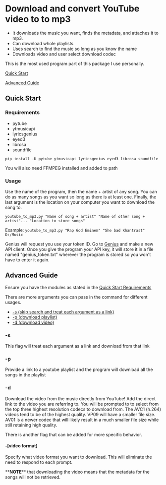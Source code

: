 # Download and convert YouTube video to to mp3
- It downloads the music you want, finds the metadata, and attaches it to mp3.
- Can download whole playlists
- Uses search to find the music so long as you know the name
- Downloads video and user select download codec

This is the most used program part of this package I use personally.

[Quick Start](#quick-start)

[Advanced Guide](#advanced-guide)

## Quick Start
### Requirements
- pytube
- ytmusicapi
- lyricsgenius
- eyed3
- librosa
- soundfile

 `pip install -U pytube ytmusicapi lyricsgenius eyed3 librosa soundfile`
 
 You will also need FFMPEG installed and added to path

### Usage
Use the name of the program, then the name + artist of any song. You can do as many songs as you want so long as there is at least one. Finally, the last argument is
the location on your computer you want to download the song to.

`youtube_to_mp3.py "Name of song + artist" "Name of other song + artist"... "Location to store songs"`

Example: `youtube_to_mp3.py "Rap God Eminem" "She bad Khantrast" D:/Music`

Genius will request you use your token ID. Go to [Genius](https://genius.com/api-clients/new) and make a new API client. Once you give the program your API key,
it will store it in a file named "genius_token.txt" wherever the program is stored so you won't have to enter it again.

## Advanced Guide
Ensure you have the modules as stated in the [Quick Start Requirements](#requirements)

There are more arguments you can pass in the command for different usages.
- [-s (skip search and treat each argument as a link)](#-s)
- [-p (download playlist)](#-p)
- [-d (download video)](#-d)

### -s
This flag will treat each argument as a link and download from that link

### -p
Provide a link to a youtube playlist and the program will download all the songs in the playlist

### -d
Download the video from the music directly from YouTube! Add the direct link to the video you are referring to. You will be prompted to to select from the top
three highest resolution codecs to download from. The AVC1 (h.264) videos tend to be of the highest quality. VP09 will have a smaller file size. AV01 is a newer
codec that will likely result in a much smaller file size while still retaining high quality.

There is another flag that can be added for more specific behavior.

#### -[video format]
Specify what video format you want to download. This will eliminate the need to respond to each prompt.

\*\***NOTE**\*\* that downloading the video means that the metadata for the songs will not be retrieved.
